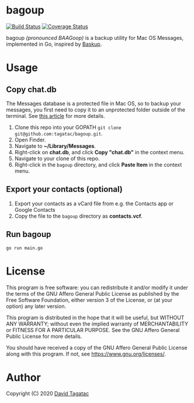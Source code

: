 bagoup
======

[![Build Status](https://travis-ci.org/tagatac/bagoup.svg?branch=master)](https://travis-ci.org/tagatac/bagoup)
[![Coverage Status](https://coveralls.io/repos/github/tagatac/bagoup/badge.svg?branch=master)](https://coveralls.io/github/tagatac/bagoup?branch=master)

bagoup *(pronounced BAAGoop)* is a backup utility for Mac OS Messages,
implemented in Go, inspired by
[Baskup](http://peterkaminski09.github.io/baskup/).

# Usage

## Copy chat.db
The Messages database is a protected file in Mac OS, so to backup your messages,
you first need to copy it to an unprotected folder outside of the terminal. See
[this article](https://appletoolbox.com/seeing-error-operation-not-permitted-in-macos-mojave/)
for more details.

1. Clone this repo into your GOPATH `git clone git@github.com:tagatac/bagoup.git`.
1. Open Finder.
1. Navigate to **~/Library/Messages**.
1. Right-click on **chat.db**, and click **Copy "chat.db"** in the context menu.
1. Navigate to your clone of this repo.
1. Right-click in the `bagoup` directory, and click **Paste Item** in the
context menu.

## Export your contacts (optional)
1. Export your contacts as a vCard file from e.g. the Contacts app or Google
Contacts
1. Copy the file to the `bagoup` directory as **contacts.vcf**.

## Run bagoup
`go run main.go`

# License
This program is free software: you can redistribute it and/or modify
it under the terms of the GNU Affero General Public License as published
by the Free Software Foundation, either version 3 of the License, or
(at your option) any later version.

This program is distributed in the hope that it will be useful,
but WITHOUT ANY WARRANTY; without even the implied warranty of
MERCHANTABILITY or FITNESS FOR A PARTICULAR PURPOSE.  See the
GNU Affero General Public License for more details.

You should have received a copy of the GNU Affero General Public License
along with this program.  If not, see <https://www.gnu.org/licenses/>.

# Author
Copyright (C) 2020 [David Tagatac](mailto:david@tagatac.net)
